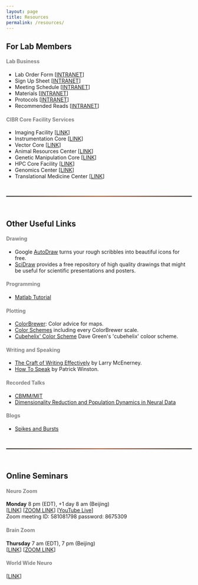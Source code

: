 ```yaml
---
layout: page
title: Resources
permalink: /resources/
---
```


## For Lab Members

<h4 style="color:gray">Lab Business</h4>

* Lab Order Form [[INTRANET](http://10.10.11.87:5000/oo/r/mL3GINzjTbMTLJ5Xh4TPR1FnqR2BFwdP)]
* Sign Up Sheet [[INTRANET](http://10.10.11.87:5000/oo/r/n73Rh5RBwQmmKVylyrYoJXULdYEuBMiP)]
* Meeting Schedule [[INTRANET](http://10.10.11.87:5000/oo/r/n6xzmGOpHmmyVQcDqCGaksTnHBCeRH5g)]
* Materials [[INTRANET](http://10.10.11.87:5000/oo/r/mL51lpWqq2eJD5ql93jeJVpgkDWM8elc#tid=1)]
* Protocols [[INTRANET](http://10.10.11.87:5000/?launchApp=SYNO.SDS.Drive.Application#file_id=654372106089311793)]
* Recommended Reads [[INTRANET](http://10.10.11.87:5000/oo/r/oXgnndf1LmZEScFbw5mdJzfvgSsIHBC5)]

<h4 style="color:gray">CIBR Core Facility Services</h4> 

* Imaging Facility [[LINK](https://imaging.cibr.ac.cn/index.php)]
* Instrumentation Core [[LINK](https://instrumentation.cibr.ac.cn/index.php/Index/index)]
* Vector Core [[LINK](http://vector.cibr.ac.cn/)]
* Animal Resources Center [[LINK](http://laboratory-animal-resource-center.cibr.ac.cn/)]
* Genetic Manipulation Core [[LINK](http://genetic-manipulation.cibr.ac.cn/)]
* HPC Core Facility [[LINK](http://hpc.cibr.ac.cn/)]
* Genomics Center [[LINK](http://genomics.cibr.ac.cn/)]
* Translational Medicine Center [[LINK](http://translational-medicine-center.cibr.ac.cn/)]

<br>
<hr style="height:2px; border:1px; background-image: linear-gradient(to right, rgba(255, 94, 19, 0), rgba(255, 94, 19, 0.6), rgba(255, 94, 19, 0))" />
<br>

## Other Useful Links

<h4 style="color:gray">Drawing</h4> 

* Google [AutoDraw](https://www.autodraw.com/) turns your rough scribbles into beautiful icons for free.<br>
* [SciDraw](https://scidraw.io/) provides a free repository of high quality drawings that might be useful for scientific presentations and posters.

<h4 style="color:gray">Programming</h4>

* [Matlab Tutorial](https://www.mathworks.com/help/matlab/)

<h4 style="color:gray">Plotting</h4>

* [ColorBrewer](https://colorbrewer2.org/#type=sequential&scheme=BuGn&n=3): Color advice for maps.<br>
* [Color Schemes](https://observablehq.com/@d3/color-schemes) including every ColorBrewer scale.
* [Cubehelix' Color Scheme](http://www.mrao.cam.ac.uk/~dag/CUBEHELIX/) Dave Green's 'cubehelix' coloor scheme.

<h4 style="color:gray">Writing and Speaking</h4>

* [The Craft of Writing Effectively](https://www.youtube.com/watch?v=vtIzMaLkCaM) by Larry McEnerney.<br>
* [How To Speak](https://www.youtube.com/watch?v=Unzc731iCUY) by Patrick Winston.

<h4 style="color:gray">Recorded Talks</h4>

* [CBMM/MIT](https://cbmm.mit.edu/videos)
* [Dimensionality Reduction and Population Dynamics in Neural Data](https://www.youtube.com/playlist?list=PLonWNO9SywvIKGnlOVrc-6tAGyB14lXfy)<br>

<h4 style="color:gray">Blogs</h4>

* [Spikes and Bursts](https://spikesandbursts.wordpress.com/)
 
<br>
<hr style="height:2px; border:1px; background-image: linear-gradient(to right, rgba(255, 94, 19, 0), rgba(255, 94, 19, 0.6), rgba(255, 94, 19, 0))" />
<br>

## Online Seminars

<h4 style="color:gray">Neuro Zoom</h4>

**Monday** 8 pm (EDT), +1 day 8 am (Beijing)<br>
[[LINK](https://www.neurozoom.bio/)] [[ZOOM LINK](https://stanford.zoom.us/j/581081798?pwd=eVpMVVlucjVsQ2tZdy9TblRKVm9Wdz09)] [[YouTube Live](https://www.youtube.com/channel/UCk4jfqUT80dRAs9lYTA7smw)] <br>
Zoom meeting ID: 581081798 password: 8675309

<h4 style="color:gray">Brain Zoom</h4>

**Thursday** 7 am (EDT), 7 pm (Beijing)<br>
[[LINK](https://brainonline.mystrikingly.com/)] [[ZOOM LINK](https://ucl.zoom.us/j/2469477222)]<br>


<h4 style="color:gray">World Wide Neuro</h4>

[[LINK](https://www.world-wide.org/Neuro/)]


